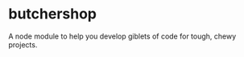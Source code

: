 butchershop
===========

A node module to help you develop giblets of code for tough, chewy projects.